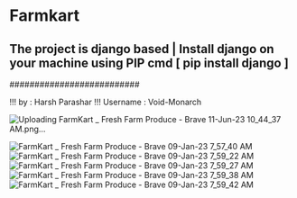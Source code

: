# Farmkart

## The project is django based | Install django on your machine using PIP cmd [ pip install django ]


##########################

!!! by : Harsh Parashar 
!!! Username : Void-Monarch

![Uploading FarmKart _ Fresh Farm Produce - Brave 11-Jun-23 10_44_37 AM.png…]()

![FarmKart _ Fresh Farm Produce - Brave 09-Jan-23 7_57_40 AM](https://user-images.githubusercontent.com/102967317/211232715-2fa3343d-39ce-44d6-9a72-de2c6fc9733e.png)
![FarmKart _ Fresh Farm Produce - Brave 09-Jan-23 7_59_22 AM](https://user-images.githubusercontent.com/102967317/211232718-48385146-5594-4cf9-b7b7-205bcd600a94.png)
![FarmKart _ Fresh Farm Produce - Brave 09-Jan-23 7_59_27 AM](https://user-images.githubusercontent.com/102967317/211232719-843f1b59-0040-4d52-b5bf-8e3407592766.png)
![FarmKart _ Fresh Farm Produce - Brave 09-Jan-23 7_59_38 AM](https://user-images.githubusercontent.com/102967317/211232721-ca10f911-dcdc-47b7-87d6-d131c848504f.png)
![FarmKart _ Fresh Farm Produce - Brave 09-Jan-23 7_59_42 AM](https://user-images.githubusercontent.com/102967317/211232724-a41c542c-fdfa-41ce-99db-3ec9c5229b8c.png)
